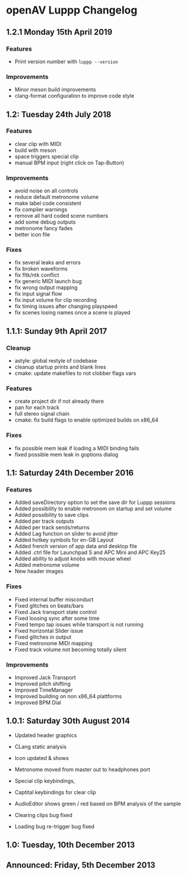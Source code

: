 # openAV Luppp Changelog

## 1.2.1 Monday 15th April 2019

### Features
*   Print version number with `luppp --version`

### Improvements
*   Minor meson build improvements
*   clang-format configuration to improve code style

## 1.2: Tuesday 24th July 2018

### Features
*   clear clip with MIDI
*   build with meson
*   space triggers special clip
*   manual BPM input (right click on Tap-Button)

### Improvements
*   avoid noise on all controls
*   reduce default metronome volume
*   make label code consistent
*   fix compiler warnings
*   remove all hard coded scene numbers
*   add some debug outputs
*   metronome fancy fades
*   better icon file

### Fixes
*   fix several leaks and errors
*   fix broken waveforms
*   fix fltk/ntk conflict
*   fix generic MIDI launch bug
*   fix wrong output mapping
*   fix input signal flow
*   fix input volume for clip recording
*   fix timing issues after changing playspeed
*   fix scenes losing names once a scene is played

## 1.1.1: Sunday 9th April 2017
### Cleanup
*   astyle: global restyle of codebase
*   cleanup startup prints and blank lines
*   cmake: update makefiles to not clobber flags vars

### Features
*   create project dir if not already there
*   pan for each track
*   full stereo signal chain
*   cmake: fix build flags to enable optimized builds on x86_64

### Fixes
*   fix possible mem leak if loading a MIDI binding fails
*   fixed possible mem leak in goptions dialog

## 1.1: Saturday 24th December 2016
### Features
*   Added saveDirectory option to set the save dir for Luppp sessions
*   Added possibility to enable metronom on startup and set volume
*   Added possibility to save clips
*   Added per track outputs
*   Added per track sends/returns
*   Added Lag function on slider to avoid jitter
*   Added hotkey symbols for en-GB Layout
*   Added french version of app data and desktop file
*   Added .ctrl file for Launchpad S and APC Mini and APC Key25
*   Added ability to adjust knobs with mouse wheel
*   Added metronome volume
*   New header images

### Fixes
*   Fixed internal buffer misconduct
*   Fixed glitches on beats/bars
*   Fixed Jack transport state control
*   Fixed loosing sync after some time
*   Fixed tempo tap issues while transport is not running
*   Fixed horizontal Slider issue
*   Fixed glitches in output
*   Fixed metronome MIDI mapping
*   Fixed track volume not becoming totally silent

### Improvements
*   Improved Jack Transport 
*   Improved pitch shifting
*   Improved TimeManager
*   Improved building on non x86_64 plattforms
*   Improved BPM Dial

## 1.0.1: Saturday 30th August 2014

*   Updated header graphics
*   CLang static analysis
*   Icon updated & shows

*   Metronome moved from master out to headphones port
*   Special clip keybindings,
*   Captital keybindings for clear clip

*   AudioEditor shows green / red based on BPM analysis of the sample 
*   Clearing clips bug fixed
*   Loading bug re-trigger bug fixed

## 1.0: Tuesday, 10th December 2013

## Announced: Friday, 5th December 2013
